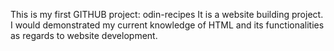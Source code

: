 This is my first GITHUB project: odin-recipes
It is a website building project. I would demonstrated my current knowledge of HTML and its functionalities as regards to website development.